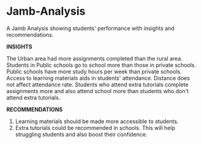 # Jamb-Analysis
A Jamb Analysis showing students' performance with insights and recommendations. 

**INSIGHTS**

 The Urban area had more assignments completed than the rural area. Students in Public schools go to school more than those in private schools. Public schools have more study hours per week than private schools. Access to learning materials aids in students' attendance. Distance does not affect attendance rate. Students who attend extra tutorials complete assignments more and also attend school more than students who don't attend extra tutorials.

**RECOMMENDATIONS**
1. Learning materials should be made more accessible to students.
2. Extra tutorials could be recommended in schools. This will help struggling students and also boost their confidence.

